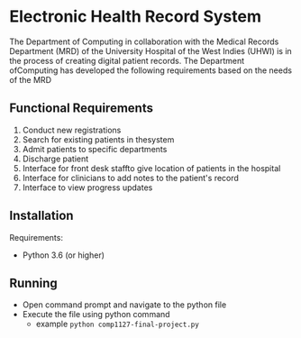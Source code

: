 # Electronic Health Record System
The Department of Computing in collaboration with the Medical Records Department (MRD) of the University Hospital of the West Indies (UHWI) is in the process of creating digital patient records. The Department ofComputing has developed the following requirements based on the needs of the MRD 

## Functional Requirements
 1) Conduct new registrations
 2) Search for existing patients in thesystem
 3) Admit patients to specific departments
 4) Discharge patient
 5) Interface for front desk staffto give location of patients in the hospital
 6) Interface for clinicians to add notes to the patient's record
 7) Interface to view progress updates

## Installation
Requirements:
 - Python 3.6 (or higher)

## Running
 - Open command prompt and navigate to the python file
 - Execute the file using python command
   - example `python comp1127-final-project.py`
